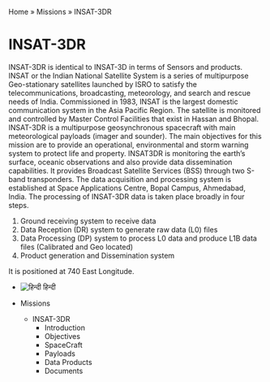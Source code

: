Home » Missions » INSAT-3DR

# INSAT-3DR

INSAT-3DR is identical to INSAT-3D in terms of Sensors and products.
INSAT or the Indian National Satellite System is a series of multipurpose Geo-stationary satellites launched by ISRO to satisfy the telecommunications, broadcasting, meteorology, and search and rescue needs of India. Commissioned in 1983, INSAT is the largest domestic communication system in the Asia Pacific Region. The satellite is monitored and controlled by Master Control Facilities that exist in Hassan and Bhopal. INSAT-3DR is a multipurpose geosynchronous spacecraft with main meteorological payloads (imager and sounder). The main objectives for this mission are to provide an operational, environmental and storm warning system to protect life and property. INSAT3DR is monitoring the earth’s surface, oceanic observations and also provide data dissemination capabilities. It provides Broadcast Satellite Services (BSS) through two S-band transponders. The data acquisition and processing system is established at Space Applications Centre, Bopal Campus, Ahmedabad, India. The processing of INSAT-3DR data is taken place broadly in four steps.

1. Ground receiving system to receive data
2. Data Reception (DR) system to generate raw data (L0) files
3. Data Processing (DP) system to process L0 data and produce L1B data files (Calibrated and Geo located)
4. Product generation and Dissemination system

It is positioned at 740 East Longitude.

- ![हिन्दी](https://mosdac.gov.in/sites/all/modules/languageicons/flags/hi.png) हिन्दी

- Missions
  - INSAT-3DR
    - Introduction
    - Objectives
    - SpaceCraft
    - Payloads
    - Data Products
    - Documents
